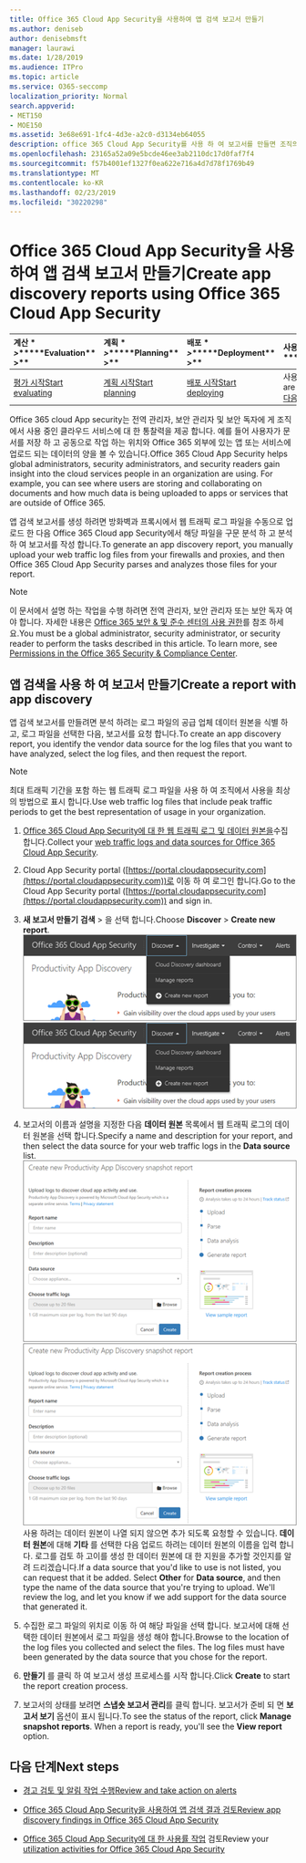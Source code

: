```yaml
---
title: Office 365 Cloud App Security을 사용하여 앱 검색 보고서 만들기
ms.author: deniseb
author: denisebmsft
manager: laurawi
ms.date: 1/28/2019
ms.audience: ITPro
ms.topic: article
ms.service: O365-seccomp
localization_priority: Normal
search.appverid:
- MET150
- MOE150
ms.assetid: 3e68e691-1fc4-4d3e-a2c0-d3134eb64055
description: office 365 Cloud App Security를 사용 하 여 보고서를 만들면 조직의 사용자가 office 365 및 기타 앱을 사용 하는 방법을 이해할 수 있습니다.
ms.openlocfilehash: 23165a52a09e5bcde46ee3ab2110dc17d0faf7f4
ms.sourcegitcommit: f57b4001ef1327f0ea622e716a4d7d78f1769b49
ms.translationtype: MT
ms.contentlocale: ko-KR
ms.lasthandoff: 02/23/2019
ms.locfileid: "30220298"
---
```

# <a name="create-app-discovery-reports-using-office-365-cloud-app-security"></a><span data-ttu-id="e0e03-103">Office 365 Cloud App Security을 사용하여 앱 검색 보고서 만들기</span><span class="sxs-lookup"><span data-stu-id="e0e03-103">Create app discovery reports using Office 365 Cloud App Security</span></span>

|<span data-ttu-id="e0e03-104">계산 \* *\>*\*</span><span class="sxs-lookup"><span data-stu-id="e0e03-104">\*\*\*\*Evaluation\*\* \>\*\*</span></span>|<span data-ttu-id="e0e03-105">계획 \* *\>*\*</span><span class="sxs-lookup"><span data-stu-id="e0e03-105">\*\*\*\*Planning\*\* \>\*\*</span></span>|<span data-ttu-id="e0e03-106">배포 \* *\>*\*</span><span class="sxs-lookup"><span data-stu-id="e0e03-106">\*\*\*\*Deployment\*\* \>\*\*</span></span>|<span data-ttu-id="e0e03-107">사용률 \* \* \* \*</span><span class="sxs-lookup"><span data-stu-id="e0e03-107">\*\*\*\*Utilization\*\*\*\*</span></span>|
|:-----|:-----|:-----|:-----|
|[<span data-ttu-id="e0e03-108">평가 시작</span><span class="sxs-lookup"><span data-stu-id="e0e03-108">Start evaluating</span></span>](office-365-cas-overview.md) <br/> |[<span data-ttu-id="e0e03-109">계획 시작</span><span class="sxs-lookup"><span data-stu-id="e0e03-109">Start planning</span></span>](get-ready-for-office-365-cas.md) <br/> |[<span data-ttu-id="e0e03-110">배포 시작</span><span class="sxs-lookup"><span data-stu-id="e0e03-110">Start deploying</span></span>](turn-on-office-365-cas.md) <br/> |<span data-ttu-id="e0e03-111">사용자가 여기 있어!</span><span class="sxs-lookup"><span data-stu-id="e0e03-111">You are here!</span></span>  <br/> [<span data-ttu-id="e0e03-112">다음 단계</span><span class="sxs-lookup"><span data-stu-id="e0e03-112">Next steps</span></span>](#next-steps) <br/> |
   
<span data-ttu-id="e0e03-p101">Office 365 cloud App security는 전역 관리자, 보안 관리자 및 보안 독자에 게 조직에서 사용 중인 클라우드 서비스에 대 한 통찰력을 제공 합니다. 예를 들어 사용자가 문서를 저장 하 고 공동으로 작업 하는 위치와 Office 365 외부에 있는 앱 또는 서비스에 업로드 되는 데이터의 양을 볼 수 있습니다.</span><span class="sxs-lookup"><span data-stu-id="e0e03-p101">Office 365 Cloud App Security helps global administrators, security administrators, and security readers gain insight into the cloud services people in an organization are using. For example, you can see where users are storing and collaborating on documents and how much data is being uploaded to apps or services that are outside of Office 365.</span></span>
  
<span data-ttu-id="e0e03-115">앱 검색 보고서를 생성 하려면 방화벽과 프록시에서 웹 트래픽 로그 파일을 수동으로 업로드 한 다음 Office 365 Cloud app Security에서 해당 파일을 구문 분석 하 고 분석 하 여 보고서를 작성 합니다.</span><span class="sxs-lookup"><span data-stu-id="e0e03-115">To generate an app discovery report, you manually upload your web traffic log files from your firewalls and proxies, and then Office 365 Cloud App Security parses and analyzes those files for your report.</span></span>
  
> [!NOTE]
> <span data-ttu-id="e0e03-p102">이 문서에서 설명 하는 작업을 수행 하려면 전역 관리자, 보안 관리자 또는 보안 독자 여야 합니다. 자세한 내용은 [Office 365 보안 &amp; 및 준수 센터의 사용 권한](permissions-in-the-security-and-compliance-center.md)를 참조 하세요.</span><span class="sxs-lookup"><span data-stu-id="e0e03-p102">You must be a global administrator, security administrator, or security reader to perform the tasks described in this article. To learn more, see [Permissions in the Office 365 Security &amp; Compliance Center](permissions-in-the-security-and-compliance-center.md).</span></span> 
  
## <a name="create-a-report-with-app-discovery"></a><span data-ttu-id="e0e03-118">앱 검색을 사용 하 여 보고서 만들기</span><span class="sxs-lookup"><span data-stu-id="e0e03-118">Create a report with app discovery</span></span>

<span data-ttu-id="e0e03-119">앱 검색 보고서를 만들려면 분석 하려는 로그 파일의 공급 업체 데이터 원본을 식별 하 고, 로그 파일을 선택한 다음, 보고서를 요청 합니다.</span><span class="sxs-lookup"><span data-stu-id="e0e03-119">To create an app discovery report, you identify the vendor data source for the log files that you want to have analyzed, select the log files, and then request the report.</span></span>
  
> [!NOTE]
> <span data-ttu-id="e0e03-120">최대 트래픽 기간을 포함 하는 웹 트래픽 로그 파일을 사용 하 여 조직에서 사용을 최상의 방법으로 표시 합니다.</span><span class="sxs-lookup"><span data-stu-id="e0e03-120">Use web traffic log files that include peak traffic periods to get the best representation of usage in your organization.</span></span> 
  
1. <span data-ttu-id="e0e03-121">[Office 365 Cloud App Security에 대 한 웹 트래픽 로그 및 데이터 원본을](web-traffic-logs-and-data-sources-for-ocas.md)수집 합니다.</span><span class="sxs-lookup"><span data-stu-id="e0e03-121">Collect your [web traffic logs and data sources for Office 365 Cloud App Security](web-traffic-logs-and-data-sources-for-ocas.md).</span></span>
    
2. <span data-ttu-id="e0e03-122">Cloud App Security portal ([https://portal.cloudappsecurity.com](https://portal.cloudappsecurity.com))로 이동 하 여 로그인 합니다.</span><span class="sxs-lookup"><span data-stu-id="e0e03-122">Go to the Cloud App Security portal ([https://portal.cloudappsecurity.com](https://portal.cloudappsecurity.com)) and sign in.</span></span> 
       
3. <span data-ttu-id="e0e03-123">**새 보고서 만들기** **검색** \> 을 선택 합니다.</span><span class="sxs-lookup"><span data-stu-id="e0e03-123">Choose **Discover** \> **Create new report**.</span></span> <br><span data-ttu-id="e0e03-124">![Office 365 CAS 포털에서 검색을 선택 합니다.](media/73b5299f-94b5-49dd-a00f-154d188eb2c5.png)</span><span class="sxs-lookup"><span data-stu-id="e0e03-124">![In the Office 365 CAS portal, choose Discover](media/73b5299f-94b5-49dd-a00f-154d188eb2c5.png)</span></span><br>
  
4. <span data-ttu-id="e0e03-125">보고서의 이름과 설명을 지정한 다음 **데이터 원본** 목록에서 웹 트래픽 로그의 데이터 원본을 선택 합니다.</span><span class="sxs-lookup"><span data-stu-id="e0e03-125">Specify a name and description for your report, and then select the data source for your web traffic logs in the **Data source** list.</span></span> <br><span data-ttu-id="e0e03-126">![O365 CAS에서 새 보고서 만들기 \> 검색을 선택 합니다.](media/22e660f0-5eb2-49fa-9fea-f88a5809a07b.png)</span><span class="sxs-lookup"><span data-stu-id="e0e03-126">![In O365 CAS, choose Discover \> Create new report](media/22e660f0-5eb2-49fa-9fea-f88a5809a07b.png)</span></span><br><span data-ttu-id="e0e03-p103">사용 하려는 데이터 원본이 나열 되지 않으면 추가 되도록 요청할 수 있습니다. **데이터 원본**에 대해 **기타** 를 선택한 다음 업로드 하려는 데이터 원본의 이름을 입력 합니다. 로그를 검토 하 고이를 생성 한 데이터 원본에 대 한 지원을 추가할 것인지를 알려 드리겠습니다.</span><span class="sxs-lookup"><span data-stu-id="e0e03-p103">If a data source that you'd like to use is not listed, you can request that it be added. Select **Other** for **Data source**, and then type the name of the data source that you're trying to upload. We'll review the log, and let you know if we add support for the data source that generated it.</span></span> 
  
5. <span data-ttu-id="e0e03-p104">수집한 로그 파일의 위치로 이동 하 여 해당 파일을 선택 합니다. 보고서에 대해 선택한 데이터 원본에서 로그 파일을 생성 해야 합니다.</span><span class="sxs-lookup"><span data-stu-id="e0e03-p104">Browse to the location of the log files you collected and select the files. The log files must have been generated by the data source that you chose for the report.</span></span>
    
6. <span data-ttu-id="e0e03-132">**만들기** 를 클릭 하 여 보고서 생성 프로세스를 시작 합니다.</span><span class="sxs-lookup"><span data-stu-id="e0e03-132">Click **Create** to start the report creation process.</span></span> 
    
7. <span data-ttu-id="e0e03-p105">보고서의 상태를 보려면 **스냅숏 보고서 관리**를 클릭 합니다. 보고서가 준비 되 면 **보고서 보기** 옵션이 표시 됩니다.</span><span class="sxs-lookup"><span data-stu-id="e0e03-p105">To see the status of the report, click **Manage snapshot reports**. When a report is ready, you'll see the **View report** option.</span></span> 
    
## <a name="next-steps"></a><span data-ttu-id="e0e03-135">다음 단계</span><span class="sxs-lookup"><span data-stu-id="e0e03-135">Next steps</span></span>

- [<span data-ttu-id="e0e03-136">경고 검토 및 알림 작업 수행</span><span class="sxs-lookup"><span data-stu-id="e0e03-136">Review and take action on alerts</span></span>](review-office-365-cas-alerts.md)
    
- [<span data-ttu-id="e0e03-137">Office 365 Cloud App Security을 사용하여 앱 검색 결과 검토</span><span class="sxs-lookup"><span data-stu-id="e0e03-137">Review app discovery findings in Office 365 Cloud App Security</span></span>](review-app-discovery-findings-in-ocas.md)
    
- <span data-ttu-id="e0e03-138">[Office 365 Cloud App Security에 대 한 사용률 작업](utilization-activities-for-ocas.md) 검토</span><span class="sxs-lookup"><span data-stu-id="e0e03-138">Review your [utilization activities for Office 365 Cloud App Security](utilization-activities-for-ocas.md)</span></span>
    

